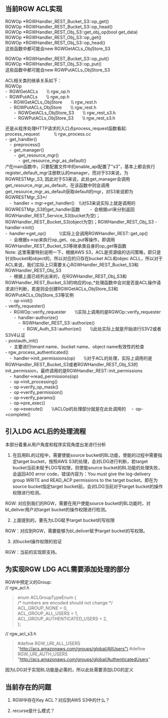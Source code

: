 ## 当前RGW ACL实现
RGWOp \*RGWHandler_REST_Bucket_S3::op_get()\
RGWOp \*RGWHandler_REST_Bucket_S3::op_head()\
RGWOp \*RGWHandler_REST_Obj_S3::get_obj_op(bool get_data)\
RGWOp \*RGWHandler_REST_Obj_S3::op_get()\
RGWOp \*RGWHandler_REST_Obj_S3::op_head()\
这些函数中都可能会new RGWGetACLs_ObjStore_S3

RGWOp \*RGWHandler_REST_Bucket_S3::op_put()\
RGWOp \*RGWHandler_REST_Obj_S3::op_put()\
这些函数中都可能会new RGWPutACLs_ObjStore_S3

ACL相关类的继承关系如下：\
RGWOp\
\-&ensp;RGWGetACLs&emsp;&emsp;\\\ rgw_op.h\
\-&ensp;RGWPutACLs&emsp;&emsp;\\\ rgw_op.h\
&emsp;\-&ensp;RGWGetACLs_ObjStore&emsp;&emsp;\\\ rgw_rest.h\
&emsp;\-&ensp;RGWPutACLs_ObjStore&emsp;&emsp;\\\ rgw_rest.h\
&emsp;&emsp;\-&ensp;RGWGetACLs_ObjStore_S3&emsp;&emsp;\\\ rgw_rest_s3.h\
&emsp;&emsp;\-&ensp;RGWPutACLs_ObjStore_S3&emsp;&emsp;\\\ rgw_rest_s3.h

还是从程序处理HTTP请求的入口点process_request函数看起:\
process_request  &emsp;&emsp;&emsp;\\\ rgw_process.cc\
\-&ensp;get_handler()\
&emsp;\-&ensp;preprocess()\
&emsp;\-&ensp;get_manager()\
&emsp;&emsp;\-&ensp;get_resource_mgr()\
&emsp;&emsp;&emsp;\-&ensp;get_resource_mgr_as_default()\
/\*在main函数中，只要配置文件中的enable_api配置了"s3"，基本上都会执行register_default_mgr注册默认的manager，而对于S3来说，为RGWRESTMgr_S3, 因此对于S3来说，此处get_manager会调用get_resource_mgr_as_default，在该函数中则会调用get_resource_mgr_as_default获取default的mgr，对S3来说即为RGWRESTMgr_S3*/\
&emsp;\-&ensp;handler = mgr->get_handler()&emsp;\\\对S3来说实际上就是调用的RGWRESTMgr_S3的get_handler函数
&emsp;&emsp;\-&ensp;会根据url来分别返回RGWHandler_REST_Service_S3(bucket为空)；RGWHandler_REST_Bucket_S3(object为空)；RGWHandler_REST_Obj_S3
  \-&ensp;handler->init()\
\-&ensp;handler->get_op()&emsp;&emsp;&emsp;\\\实际上会调用RGWHandler_REST::get_op()\
&emsp;\-&ensp;会根据s->op来执行op_get、op_put等操作，即调用RGWHandler_REST_Bucket_S3等继承类自身的op_get等函数\
Note: 这里需要特别说明一下，根据AWS S3，ACL是资源级的访问策略，即只是针对bucket和object的，所以对应的只存在bucket ACL和objec ACLL，所以对于ACL来说，我们实际上只需要关心RGWHandler_REST_Bucket_S3和RGWHandler_REST_Obj_S3\
&emsp;\-&ensp;根据上面已经列出来的，在RGWHandler_REST_Obj_S3和RGWHandler_REST_Bucket_S3的响应的op_*处理函数中会对是否是ACL操作请求进行判断，若是则会创建RGWGetACLs_ObjStore_S3和RGWPutACLs_ObjStore_S3等实例\
&emsp;\-&ensp;op->init()\
\- verify_requester()\
&emsp;\-&ensp;RGWOp::verify_requester&emsp;&emsp;\\\实际上调用的是RGWOp::verify_requester\
&emsp;&emsp;\-&ensp;handler-authorize()\
&emsp;&emsp;&emsp;\-&ensp;RGWHandler_REST_S3::authorize()\
&emsp;&emsp;&emsp;&emsp;\-&ensp;RGW_Auth_S3::authorize()&emsp;&emsp;\\\此处实际上就是开始进行S3V2或者S3V4认证\
\- postauth_init()\
&emsp;\-&ensp;主要进行tenant name、bucket name、object name有效性的检查\
\- rgw_process_authenticated()\
&emsp;\-&ensp;handler->init_permissions(op)&emsp;&emsp;\\\对于ACL的处理，实际上调用的是RGWHandler_REST_Bucket_S3或者RGWHandler_REST_Obj_S3的init_permission，最终调用的是RGWHandler_REST::init_permissions\
&emsp;\-&ensp;handler->read_permissions(op)\
&emsp;\-&ensp;op->init_processing()\
&emsp;\-&ensp;op->verify_op_mask()\
&emsp;\-&ensp;op->verify_permission()\
&emsp;\-&ensp;op->verify_params()\
&emsp;\-&ensp;op->pre_exec()\
&emsp;\-&ensp;op->execute()&emsp;&emsp;\\\ACLOp的处理部分就是在此处调用的
&emsp;\-&ensp;op->complete()

## 引入LDG ACL后的处理流程
本部分着重从用户角度和程序实现角度出发进行分析
1. 在启用BL的过程中，需要使能source bucket的BL功能，使能的过程中需要指定target bucket，按照AWS S3的处理，会对LDG进行判断，若target bucket当前未赋予LDG写权限，则使能source bucket的BL功能的处理失败，会返回400 error code，错误内容为：You must give the log-delivery group WRITE and READ_ACP permissions to the target bucket。即在为source bucket指定target bucket前，会对LDG当前对于target bucket的操作权限进行检测。

RGW: 对应到我们的RGW，需要在用户使能source bucket的BL功能时，对bl_deliver用户对target bucket的操作权限进行检测。

2. 上面提到的，要先为LDG赋予target bucket的写权限

RGW：对应到RGW，需要能够为bl_deliver赋予target bucket的写权限。

3. 对bucket操作权限的验证

RGW：当前的实现即支持。

## 为实现RGW LDG ACL需要添加处理的部分
RGW中预定义的Group:\
// rgw_acl.h
>enum ACLGroupTypeEnum {\
/* numbers are encoded should not change */\
    ACL_GROUP_NONE                = 0,\
    ACL_GROUP_ALL_USERS           = 1,\
    ACL_GROUP_AUTHENTICATED_USERS = 2,\
};

// rgw_acl_s3.h
>#define RGW_URI_ALL_USERS       "http://acs.amazonaws.com/groups/global/AllUsers"\
>#define RGW_URI_AUTH_USERS      "http://acs.amazonaws.com/groups/global/AuthenticatedUsers"

因为LDG对于实现BL功能是必需的，所以此处需要添加LDG的定义

## 当前存在的问题
1. RGW中存在Key ACL？对应到AWS S3中的什么？

2. recurse是什么模式？
